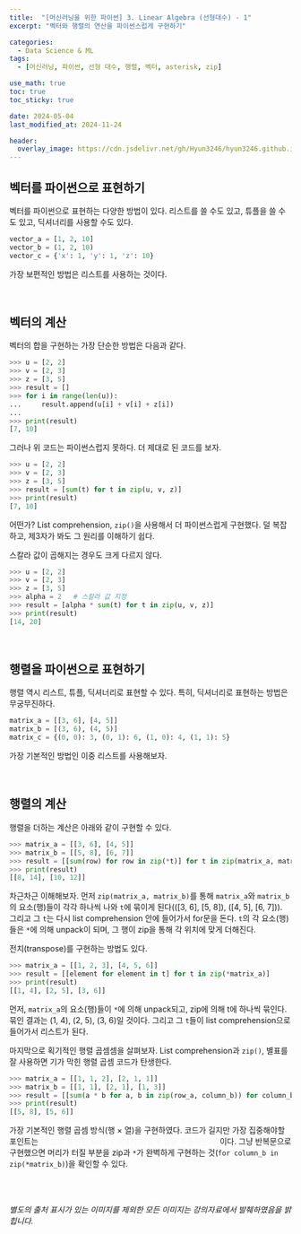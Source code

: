 ```yaml
---
title:  "[머신러닝을 위한 파이썬] 3. Linear Algebra (선형대수) - 1"
excerpt: "벡터와 행렬의 연산을 파이썬스럽게 구현하기"

categories:
  - Data Science & ML
tags:
  - [머신러닝, 파이썬, 선형 대수, 행렬, 벡터, asterisk, zip]

use_math: true
toc: true
toc_sticky: true

date: 2024-05-04
last_modified_at: 2024-11-24

header:
  overlay_image: https://cdn.jsdelivr.net/gh/Hyun3246/hyun3246.github.io@master/image/overlay image/Python for machine learning.png
---
```

## 벡터를 파이썬으로 표현하기
벡터를 파이썬으로 표현하는 다양한 방법이 있다. 리스트를 쓸 수도 있고, 튜플을 쓸 수도 있고, 딕셔너리를 사용할 수도 있다.

```python
vector_a = [1, 2, 10]
vector_b = (1, 2, 10)
vector_c = {'x': 1, 'y': 1, 'z': 10}
```

가장 보편적인 방법은 리스트를 사용하는 것이다.

<br/>

## 벡터의 계산
벡터의 합을 구현하는 가장 단순한 방법은 다음과 같다.

```python
>>> u = [2, 2]
>>> v = [2, 3]
>>> z = [3, 5]
>>> result = []
>>> for i in range(len(u)):
...     result.append(u[i] + v[i] + z[i])
... 
>>> print(result)
[7, 10]
```

그러나 위 코드는 파이썬스럽지 못하다. 더 제대로 된 코드를 보자.

```python
>>> u = [2, 2]
>>> v = [2, 3]
>>> z = [3, 5]
>>> result = [sum(t) for t in zip(u, v, z)]
>>> print(result)
[7, 10]
```

어떤가? List comprehension, `zip()`을 사용해서 더 파이썬스럽게 구현했다. 덜 복잡하고, 제3자가 봐도 그 원리를 이해하기 쉽다.

스칼라 값이 곱해지는 경우도 크게 다르지 않다.

```python
>>> u = [2, 2]
>>> v = [2, 3]
>>> z = [3, 5]
>>> alpha = 2   # 스칼라 값 지정
>>> result = [alpha * sum(t) for t in zip(u, v, z)]
>>> print(result)
[14, 20]
```

<br/>

## 행렬을 파이썬으로 표현하기
행렬 역시 리스트, 튜플, 딕셔너리로 표현할 수 있다. 특히, 딕셔너리로 표현하는 방법은 무궁무진하다.

```python
matrix_a = [[3, 6], [4, 5]]
matrix_b = [(3, 6), (4, 5)]
matrix_c = {(0, 0): 3, (0, 1): 6, (1, 0): 4, (1, 1): 5}
```

가장 기본적인 방법인 이중 리스트를 사용해보자.

<br/>

## 행렬의 계산
행렬을 더하는 계산은 아래와 같이 구현할 수 있다.

```python
>>> matrix_a = [[3, 6], [4, 5]]
>>> matrix_b = [[5, 8], [6, 7]]
>>> result = [[sum(row) for row in zip(*t)] for t in zip(matrix_a, matrix_b)]
>>> print(result)
[[8, 14], [10, 12]]
```

차근차근 이해해보자. 먼저 `zip(matrix_a, matrix_b)`를 통해 `matrix_a`와 `matrix_b`의 요소(행)들이 각각 하나씩 나와 `t`에 묶이게 된다(([3, 6], [5, 8]), ([4, 5], [6, 7])). 그리고 그 `t`는 다시 list comprehension 안에 들어가서 for문을 돈다. `t`의 각 요소(행)들은 `*`에 의해 unpack이 되며, 그 행이 zip을 통해 각 위치에 맞게 더해진다.

전치(transpose)를 구현하는 방법도 있다.

```python
>>> matrix_a = [[1, 2, 3], [4, 5, 6]]
>>> result = [[element for element in t] for t in zip(*matrix_a)]
>>> print(result)
[[1, 4], [2, 5], [3, 6]]
```

먼저, `matrix_a`의 요소(행)들이 `*`에 의해 unpack되고, zip에 의해 t에 하나씩 묶인다. 묶인 결과는 (1, 4), (2, 5), (3, 6)일 것이다. 그리고 그 `t`들이 list comprehension으로 들어가서 리스트가 된다.

마지막으로 획기적인 행렬 곱셈셈을 살펴보자. List comprehension과 `zip()`, 별표를 잘 사용하면 기가 막힌 행렬 곱셈 코드가 탄생한다.

```python
>>> matrix_a = [[1, 1, 2], [2, 1, 1]]
>>> matrix_b = [[1, 1], [2, 1], [1, 3]]
>>> result = [[sum(a * b for a, b in zip(row_a, column_b)) for column_b in zip(*matrix_b)] for row_a in matrix_a]
>>> print(result)
[[5, 8], [5, 6]]
```

가장 기본적인 행렬 곱셈 방식(행 $\times$ 열)을 구현하였다. 코드가 길지만 가장 집중해야할 포인트는 <span style="color:#F5F5F7">'행으로 표현된 `matrix_b`에서 어떻게 열을 추출하는가?</span>이다. 그냥 반복문으로 구현했으면 머리가 터질 부분을 zip과 `*`가 완벽하게 구현하는 것(`for column_b in zip(*matrix_b)`)을 확인할 수 있다.

<br/>
<br/>

*별도의 출처 표시가 있는 이미지를 제외한 모든 이미지는 강의자료에서 발췌하였음을 밝힙니다.*
